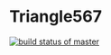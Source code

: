 # Triangle567
[![build status of master](https://travis-ci.org/qdmfeng/Triangle567.svg?branch=master)](https://travis-ci.org/qdmfeng/Triangle567)
